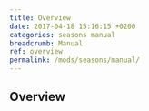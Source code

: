 ```yaml
---
title: Overview
date: 2017-04-18 15:16:15 +0200
categories: seasons manual
breadcrumb: Manual
ref: overview
permalink: /mods/seasons/manual/
---
```


## Overview
